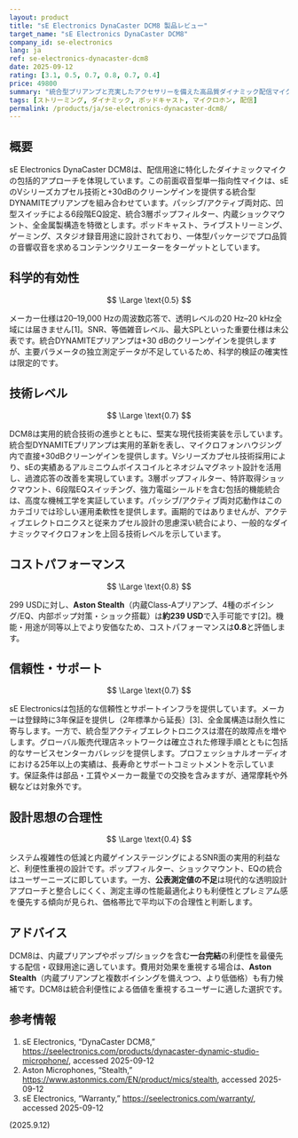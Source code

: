 ```yaml
---
layout: product
title: "sE Electronics DynaCaster DCM8 製品レビュー"
target_name: "sE Electronics DynaCaster DCM8"
company_id: se-electronics
lang: ja
ref: se-electronics-dynacaster-dcm8
date: 2025-09-12
rating: [3.1, 0.5, 0.7, 0.8, 0.7, 0.4]
price: 49800
summary: "統合型プリアンプと充実したアクセサリーを備えた高品質ダイナミック配信マイク。科学的性能検証データが限定的"
tags: [ストリーミング, ダイナミック, ポッドキャスト, マイクロホン, 配信]
permalink: /products/ja/se-electronics-dynacaster-dcm8/
---
```

## 概要

sE Electronics DynaCaster DCM8は、配信用途に特化したダイナミックマイクの包括的アプローチを体現しています。この前面収音型単一指向性マイクは、sEのVシリーズカプセル技術と+30dBのクリーンゲインを提供する統合型DYNAMITEプリアンプを組み合わせています。パッシブ/アクティブ両対応、凹型スイッチによる6段階EQ設定、統合3層ポップフィルター、内蔵ショックマウント、全金属製構造を特徴とします。ポッドキャスト、ライブストリーミング、ゲーミング、スタジオ録音用途に設計されており、一体型パッケージでプロ品質の音響収音を求めるコンテンツクリエーターをターゲットとしています。

## 科学的有効性

$$ \Large \text{0.5} $$

メーカー仕様は20–19,000 Hzの周波数応答で、透明レベルの20 Hz–20 kHz全域には届きません[1]。SNR、等価雑音レベル、最大SPLといった重要仕様は未公表です。統合DYNAMITEプリアンプは+30 dBのクリーンゲインを提供しますが、主要パラメータの独立測定データが不足しているため、科学的検証の確実性は限定的です。

## 技術レベル

$$ \Large \text{0.7} $$

DCM8は実用的統合技術の進歩とともに、堅実な現代技術実装を示しています。統合型DYNAMITEプリアンプは実用的革新を表し、マイクロフォンハウジング内で直接+30dBクリーンゲインを提供します。Vシリーズカプセル技術採用により、sEの実績あるアルミニウムボイスコイルとネオジムマグネット設計を活用し、過渡応答の改善を実現しています。3層ポップフィルター、特許取得ショックマウント、6段階EQスイッチング、強力電磁シールドを含む包括的機能統合は、高度な機械工学を実証しています。パッシブ/アクティブ両対応動作はこのカテゴリでは珍しい運用柔軟性を提供します。画期的ではありませんが、アクティブエレクトロニクスと従来カプセル設計の思慮深い統合により、一般的なダイナミックマイクロフォンを上回る技術レベルを示しています。

## コストパフォーマンス

$$ \Large \text{0.8} $$

299 USDに対し、**Aston Stealth**（内蔵Class-Aプリアンプ、4種のボイシング/EQ、内部ポップ対策・ショック搭載）は**約239 USD**で入手可能です[2]。機能・用途が同等以上でより安価なため、コストパフォーマンスは**0.8**と評価します。

## 信頼性・サポート

$$ \Large \text{0.7} $$

sE Electronicsは包括的な信頼性とサポートインフラを提供しています。メーカーは登録時に3年保証を提供し（2年標準から延長）[3]、全金属構造は耐久性に寄与します。一方で、統合型アクティブエレクトロニクスは潜在的故障点を増やします。グローバル販売代理店ネットワークは確立された修理手順とともに包括的なサービスセンターカバレッジを提供します。プロフェッショナルオーディオにおける25年以上の実績は、長寿命とサポートコミットメントを示しています。保証条件は部品・工賃やメーカー裁量での交換を含みますが、通常摩耗や外観などは対象外です。

## 設計思想の合理性

$$ \Large \text{0.4} $$

システム複雑性の低減と内蔵ゲインステージングによるSNR面の実用的利益など、利便性重視の設計です。ポップフィルター、ショックマウント、EQの統合はユーザーニーズに即しています。一方、**公表測定値の不足**は現代的な透明設計アプローチと整合しにくく、測定主導の性能最適化よりも利便性とプレミアム感を優先する傾向が見られ、価格帯比で平均以下の合理性と判断します。

## アドバイス

DCM8は、内蔵プリアンプやポップ/ショックを含む**一台完結**の利便性を最優先する配信・収録用途に適しています。費用対効果を重視する場合は、**Aston Stealth**（内蔵プリアンプと複数ボイシングを備えつつ、より低価格）も有力候補です。DCM8は統合利便性による価値を重視するユーザーに適した選択です。

## 参考情報

1. sE Electronics, “DynaCaster DCM8,” https://seelectronics.com/products/dynacaster-dynamic-studio-microphone/, accessed 2025-09-12  
2. Aston Microphones, “Stealth,” https://www.astonmics.com/EN/product/mics/stealth, accessed 2025-09-12  
3. sE Electronics, “Warranty,” https://seelectronics.com/warranty/, accessed 2025-09-12

(2025.9.12)

